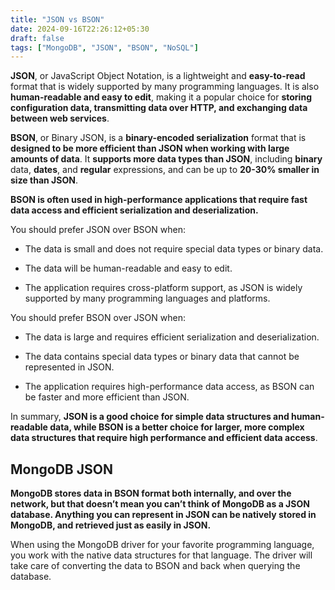 ```yaml
---
title: "JSON vs BSON"
date: 2024-09-16T22:26:12+05:30
draft: false
tags: ["MongoDB", "JSON", "BSON", "NoSQL"]
---
```


**JSON**, or JavaScript Object Notation, is a lightweight and **easy-to-read** format that is widely supported by many programming languages. It is also **human-readable and easy to edit**, making it a popular choice for **storing configuration data, transmitting data over HTTP, and exchanging data between web services**.

**BSON**, or Binary JSON, is a **binary-encoded serialization** format that is **designed to be more efficient than JSON when working with large amounts of data**. It **supports more data types than JSON**, including **binary** data, **dates**, and **regular** expressions, and can be up to **20-30% smaller in size than JSON**.

**BSON is often used in high-performance applications that require fast data access and efficient serialization and deserialization.**

You should prefer JSON over BSON when:

- The data is small and does not require special data types or binary data.

- The data will be human-readable and easy to edit.

- The application requires cross-platform support, as JSON is widely supported by many programming languages and platforms.

You should prefer BSON over JSON when:

- The data is large and requires efficient serialization and deserialization.

- The data contains special data types or binary data that cannot be represented in JSON.

- The application requires high-performance data access, as BSON can be faster and more efficient than JSON.

In summary, **JSON is a good choice for simple data structures and human-readable data, while BSON is a better choice for larger, more complex data structures that require high performance and efficient data access**.

## MongoDB JSON

**MongoDB stores data in BSON format both internally, and over the network, but that doesn’t mean you can’t think of MongoDB as a JSON database. Anything you can represent in JSON can be natively stored in MongoDB, and retrieved just as easily in JSON.**

When using the MongoDB driver for your favorite programming language, you work with the native data structures for that language. The driver will take care of converting the data to BSON and back when querying the database.
